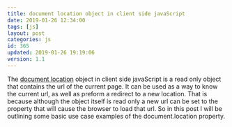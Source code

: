 ```yaml
---
title: document location object in client side javaScript
date: 2019-01-26 12:34:00
tags: [js]
layout: post
categories: js
id: 365
updated: 2019-01-26 19:19:06
version: 1.1
---
```


The [document location](https://developer.mozilla.org/en-US/docs/Web/API/Document/location) object in client side javaScript is a read only object that contains the url of the current page. It can be used as a way to know the current url, as well as preform a redirect to a new location. That is because although the object itself is read only a new url can be set to the property that will cause the browser to load that url. So in this post I will be outlining some basic use case examples of the document.location property.

<!-- more -->

